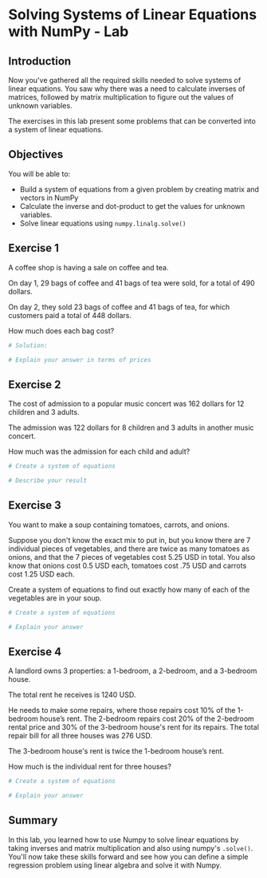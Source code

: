 
# Solving Systems of Linear Equations with NumPy - Lab

## Introduction 

Now you've gathered all the required skills needed to solve systems of linear equations. You saw why there was a need to calculate inverses of matrices, followed by matrix multiplication to figure out the values of unknown variables. 

The exercises in this lab present some problems that can be converted into a system of linear equations. 

## Objectives
You will be able to:

* Build a system of equations from a given problem by creating matrix and vectors in NumPy
* Calculate the inverse and dot-product to get the values for unknown variables.
* Solve linear equations using `numpy.linalg.solve()`

## Exercise 1

A coffee shop is having a sale on coffee and tea. 

On day 1, 29 bags of coffee and 41 bags of tea were sold, for a total of 490 dollars.

On day 2, they sold 23 bags of coffee and 41 bags of tea, for which customers paid a total of 448 dollars.  

How much does each bag cost?


```python
# Solution:

```


```python
# Explain your answer in terms of prices

```

## Exercise 2

The cost of admission to a popular music concert was 162 dollars for 12 children and 3 adults. 

The admission was 122 dollars for 8 children and 3 adults in another music concert. 

How much was the admission for each child and adult?


```python
# Create a system of equations


```


```python
# Describe your result

```

## Exercise 3

You want to make a soup containing tomatoes, carrots, and onions.

Suppose you don't know the exact mix to put in, but you know there are 7 individual pieces of vegetables, and there are twice as many tomatoes as onions, and that the 7 pieces of vegetables cost 5.25 USD in total. 
You also know that onions cost 0.5 USD each, tomatoes cost .75 USD and carrots cost 1.25 USD each.

Create a system of equations to find out exactly how many of each of the vegetables are in your soup.


```python
# Create a system of equations


```


```python
# Explain your answer

```

## Exercise 4

A landlord owns 3 properties: a 1-bedroom, a 2-bedroom, and a 3-bedroom house. 

The total rent he receives is 1240 USD. 

He needs to make some repairs, where those repairs cost 10% of the 1-bedroom house’s rent. The 2-bedroom repairs cost 20% of the 2-bedroom rental price and 30% of the 3-bedroom house's rent for its repairs.  The total repair bill for all three houses was 276 USD. 

The 3-bedroom house's rent is twice the 1-bedroom house’s rent. 

How much is the individual rent for three houses?


```python
# Create a system of equations

```


```python
# Explain your answer

```

## Summary
In this lab, you learned how to use Numpy to solve linear equations by taking inverses and matrix multiplication and also using numpy's `.solve()`. You'll now take these skills forward and see how you can define a simple regression problem using linear algebra and solve it with Numpy. 
